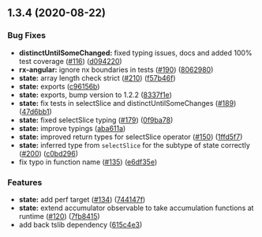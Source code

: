 ## 1.3.4 (2020-08-22)


### Bug Fixes

* **distinctUntilSomeChanged:** fixed typing issues, docs and added 100% test coverage ([#116](https://github.com/BioPhoton/rx-angular/issues/116)) ([d094220](https://github.com/BioPhoton/rx-angular/commit/d0942203789e789d311bdabe2ecc10429060f41c))
* **rx-angular:** ignore nx boundaries in tests ([#190](https://github.com/BioPhoton/rx-angular/issues/190)) ([8062980](https://github.com/BioPhoton/rx-angular/commit/8062980928bc5959b486958c35c2833a5a4f0544))
* **state:** array length check strict ([#210](https://github.com/BioPhoton/rx-angular/issues/210)) ([f57b46f](https://github.com/BioPhoton/rx-angular/commit/f57b46f896fa387d6bb1f6a416405e46496733c7))
* **state:** exports ([c96156b](https://github.com/BioPhoton/rx-angular/commit/c96156b9560557ecbbb51a4a3dfacd40ad81d8c7))
* **state:** exports, bump version to 1.2.2 ([8337f1e](https://github.com/BioPhoton/rx-angular/commit/8337f1e24e96bae0586d2a516bb7a8504072bfb8))
* **state:** fix tests in selectSlice and distinctUntilSomeChanges ([#189](https://github.com/BioPhoton/rx-angular/issues/189)) ([47d6bb1](https://github.com/BioPhoton/rx-angular/commit/47d6bb1d62d851dab706041053553d764478a87e))
* **state:** fixed selectSlice typing ([#179](https://github.com/BioPhoton/rx-angular/issues/179)) ([0f9ba78](https://github.com/BioPhoton/rx-angular/commit/0f9ba785e899a1924bc572c627e1e9701561195d))
* **state:** improve typings ([aba611a](https://github.com/BioPhoton/rx-angular/commit/aba611acedbadb09c7e3233a5d9b7bd74f73d259))
* **state:** improved return types for selectSlice operator ([#150](https://github.com/BioPhoton/rx-angular/issues/150)) ([1ffd5f7](https://github.com/BioPhoton/rx-angular/commit/1ffd5f78f4c3c2b31dcbc41bb458e6bdbdf25624))
* **state:** inferred type from `selectSlice` for the subtype of state correctly ([#200](https://github.com/BioPhoton/rx-angular/issues/200)) ([c0bd296](https://github.com/BioPhoton/rx-angular/commit/c0bd296f206246a3790d487796dfdde46f56d3aa))
* fix typo in function name ([#135](https://github.com/BioPhoton/rx-angular/issues/135)) ([e6df35e](https://github.com/BioPhoton/rx-angular/commit/e6df35ecda96e986fcdf868be80290773c947bd3))


### Features

* **state:** add perf target ([#134](https://github.com/BioPhoton/rx-angular/issues/134)) ([744147f](https://github.com/BioPhoton/rx-angular/commit/744147f4e3b6610c779258ac3edc160640edbb62))
* **state:** extend accumulator observable to take accumulation functions at runtime ([#120](https://github.com/BioPhoton/rx-angular/issues/120)) ([7fb8415](https://github.com/BioPhoton/rx-angular/commit/7fb84158261ed8f652699be4af687fdba95bb2ec))
* add back tslib dependency ([615c4e3](https://github.com/BioPhoton/rx-angular/commit/615c4e37654d97e90d301bfdeacef4cb86c9426b))



